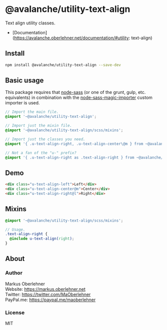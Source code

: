 # @avalanche/utility-text-align
Text align utility classes.

- [Documentation](https://avalanche.oberlehner.net/documentation/#utility: text-align)

## Install
```bash
npm install @avalanche/utility-text-align --save-dev
```

## Basic usage
This package requires that [node-sass](https://github.com/sass/node-sass) (or one of the grunt, gulp, etc. equivalents) in combination with the [node-sass-magic-importer](https://github.com/maoberlehner/node-sass-magic-importer) custom importer is used.

```scss
// Import the main file.
@import '~@avalanche/utility-text-align';

// Import just the mixin file.
@import '~@avalanche/utility-text-align/scss/mixins';

// Import just the classes you need.
@import '{ .u-text-align-right, .u-text-align-center\@m } from ~@avalanche/utility-text-align';

// Not a fan of the "u-" prefix?
@import '{ .u-text-align-right as .text-align-right } from ~@avalanche/utility-text-align';
```

## Demo
```html
<div class="u-text-align-left">Left</div>
<div class="u-text-align-center@m">Center</div>
<div class="u-text-align-right@l">Right</div>
```

## Mixins
```scss
@import '~@avalanche/utility-text-align/scss/mixins';

// Usage.
.text-align-right {
  @include u-text-align(right);
}
```

## About
### Author
Markus Oberlehner  
Website: https://markus.oberlehner.net  
Twitter: https://twitter.com/MaOberlehner  
PayPal.me: https://paypal.me/maoberlehner

### License
MIT
